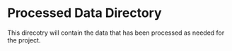 # Processed Data Directory

This direcotry will contain the data that has been processed as needed for the project. 
